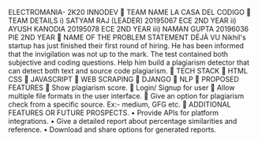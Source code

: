 ELECTROMANIA- 2K20
INNODEV
 TEAM NAME
LA CASA DEL CODIGO
 TEAM DETAILS
i) SATYAM RAJ (LEADER)
20195067 ECE 2ND YEAR
ii) AYUSH KANODIA
20195078 ECE 2ND YEAR
iii) NAMAN GUPTA
20196036 PIE 2ND YEAR
 NAME OF THE PROBLEM STATEMENT
DÉJÀ VU
Nikhil's startup has just finished their first round of hiring. He has been
informed that the invigilation was not up to the mark. The test contained both
subjective and coding questions. Help him build a plagiarism detector that can
detect both text and source code plagiarism.
 TECH STACK
 HTML CSS
 JAVASCRIPT
 WEB SCRAPING
 DJANGO
 NLP
 PROPOSED FEATURES
 Show plagiarism score.
 Login/ Signup for user 
 Allow multiple file formats in the user interface.
 Give an option for plagiarism check from a specific source. Ex:-
medium, GFG etc.
 ADDITIONAL FEATURES OR FUTURE PROSPECTS.
• Provide APIs for platform integrations.
• Give a detailed report about percentage similarities and reference.
• Download and share options for generated reports. 
